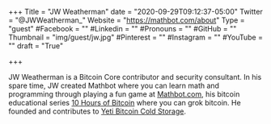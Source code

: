 +++
Title = "JW Weatherman"
date = "2020-09-29T09:12:37-05:00"
Twitter = "@JWWeatherman_"
Website = "https://mathbot.com/about"
Type = "guest"
#Facebook = ""
#Linkedin = ""
#Pronouns = ""
#GitHub = ""
Thumbnail = "img/guest/jw.jpg"
#Pinterest = ""
#Instagram = ""
#YouTube = ""
draft = "True"

+++

JW Weatherman is a Bitcoin Core contributor and security consultant. In his spare time, JW created Mathbot where you can learn math and programming through playing a fun game at [Mathbot.com](https://Mathbot.com), his bitcoin educational series [10 Hours of Bitcoin](http://10hoursofbitcoin.com) where you can grok bitcoin. He founded and contributes to [Yeti Bitcoin Cold Storage](http://YetiCold.com).
